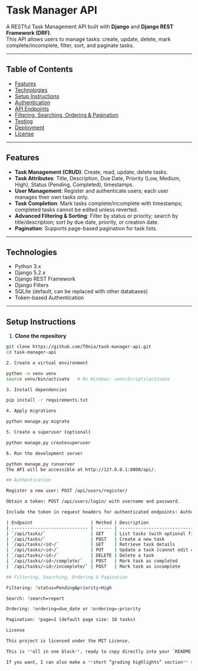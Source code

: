# Task Manager API

A RESTful Task Management API built with **Django** and **Django REST Framework (DRF)**.  
This API allows users to manage tasks: create, update, delete, mark complete/incomplete, filter, sort, and paginate tasks.  

---

## Table of Contents
- [Features](#features)
- [Technologies](#technologies)
- [Setup Instructions](#setup-instructions)
- [Authentication](#authentication)
- [API Endpoints](#api-endpoints)
- [Filtering, Searching, Ordering & Pagination](#filtering-searching-ordering--pagination)
- [Testing](#testing)
- [Deployment](#deployment)
- [License](#license)

---

## Features
- **Task Management (CRUD)**: Create, read, update, delete tasks.
- **Task Attributes**: Title, Description, Due Date, Priority (Low, Medium, High), Status (Pending, Completed), timestamps.
- **User Management**: Register and authenticate users; each user manages their own tasks only.
- **Task Completion**: Mark tasks complete/incomplete with timestamps; completed tasks cannot be edited unless reverted.
- **Advanced Filtering & Sorting**: Filter by status or priority; search by title/description; sort by due date, priority, or creation date.
- **Pagination**: Supports page-based pagination for task lists.

---

## Technologies
- Python 3.x
- Django 5.2.x
- Django REST Framework
- Django Filters
- SQLite (default, can be replaced with other databases)
- Token-based Authentication

---

## Setup Instructions

1. **Clone the repository**
```bash
git clone https://github.com/T0nia/task-manager-api.git
cd task-manager-api

2. Create a virtual environment

python -m venv venv
source venv/bin/activate   # On Windows: venv\Scripts\activate

3. Install dependencies

pip install -r requirements.txt

4. Apply migrations

python manage.py migrate

5. Create a superuser (optional)

python manage.py createsuperuser

6. Run the development server

python manage.py runserver
The API will be accessible at http://127.0.0.1:8000/api/.

## Authentication

Register a new user: POST /api/users/register/

Obtain a token: POST /api/users/login/ with username and password.

Include the token in request headers for authenticated endpoints: Authorization: Token <your_token_here>

| Endpoint                      | Method | Description                                                      |
| ----------------------------- | ------ | ---------------------------------------------------------------- |
| `/api/tasks/`                 | GET    | List tasks (with optional filters, search, ordering, pagination) |
| `/api/tasks/`                 | POST   | Create a new task                                                |
| `/api/tasks/<id>/`            | GET    | Retrieve task details                                            |
| `/api/tasks/<id>/`            | PUT    | Update a task (cannot edit completed tasks)                      |
| `/api/tasks/<id>/`            | DELETE | Delete a task                                                    |
| `/api/tasks/<id>/complete/`   | POST   | Mark task as completed                                           |
| `/api/tasks/<id>/incomplete/` | POST   | Mark task as incomplete                                          |

## Filtering, Searching, Ordering & Pagination

Filtering: ?status=Pending&priority=High

Search: ?search=report

Ordering: ?ordering=due_date or ?ordering=-priority

Pagination: ?page=2 (default page size: 10 tasks)

License

This project is licensed under the MIT License.

This is **all in one block**, ready to copy directly into your `README.md`.  

If you want, I can also make a **short “grading highlights” section** showing exactly how it meets backend project requirements so you can maximize marks. Do you want me to do that next?

